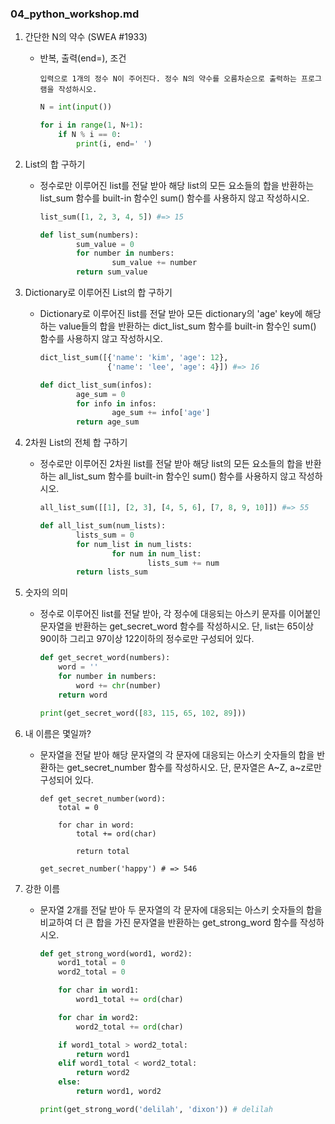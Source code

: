 ### 04_python_workshop.md

1. 간단한 N의 약수 (SWEA #1933)
   
   - 반복, 출력(end=), 조건
     
     ```
     입력으로 1개의 정수 N이 주어진다. 정수 N의 약수를 오름차순으로 출력하는 프로그램을 작성하시오.
     ```
     
     ```python
     N = int(input())
     
     for i in range(1, N+1):
         if N % i == 0:
             print(i, end=' ')
     ```

2. List의 합 구하기
   
   * 정수로만 이루어진 list를 전달 받아 해당 list의 모든 요소들의 합을 반환하는 list_sum 함수를 built-in 함수인 sum() 함수를 사용하지 않고 작성하시오.
     
     ```python
     list_sum([1, 2, 3, 4, 5]) #=> 15
     ```
     
     ```python
     def list_sum(numbers):
             sum_value = 0
             for number in numbers:
                     sum_value += number
             return sum_value
     ```

3. Dictionary로 이루어진 List의 합 구하기
   
   * Dictionary로 이루어진 list를 전달 받아 모든 dictionary의 'age' key에 해당하는 value들의 합을 반환하는 dict_list_sum 함수를 built-in 함수인 sum() 함수를 사용하지 않고 작성하시오.
     
     ```python
     dict_list_sum([{'name': 'kim', 'age': 12}, 
                    {'name': 'lee', 'age': 4}]) #=> 16
     ```
     
     ```python
     def dict_list_sum(infos):
             age_sum = 0
             for info in infos:
                     age_sum += info['age']
             return age_sum
     ```

4. 2차원 List의 전체 합 구하기
   
   * 정수로만 이루어진 2차원 list를 전달 받아 해당 list의 모든 요소들의 합을 반환하는 all_list_sum 함수를 built-in 함수인 sum() 함수를 사용하지 않고 작성하시오.
     
     ```python
     all_list_sum([[1], [2, 3], [4, 5, 6], [7, 8, 9, 10]]) #=> 55
     ```
     
     ```python
     def all_list_sum(num_lists):
             lists_sum = 0
             for num_list in num_lists:
                     for num in num_list:
                             lists_sum += num
             return lists_sum
     ```

5. 숫자의 의미
   
   * 정수로 이루어진 list를 전달 받아, 각 정수에 대응되는 아스키 문자를 이어붙인문자열을 반환하는 get_secret_word 함수를 작성하시오. 
     단, list는 65이상 90이하 그리고 97이상 122이하의 정수로만 구성되어 있다.
     
     ```python
     def get_secret_word(numbers):
         word = ''
         for number in numbers:
             word += chr(number)
         return word
     
     print(get_secret_word([83, 115, 65, 102, 89]))
     ```

6. 내 이름은 몇일까?
   
   * 문자열을 전달 받아 해당 문자열의 각 문자에 대응되는 아스키 숫자들의 합을 반환하는 get_secret_number 함수를 작성하시오. 단, 문자열은 A~Z, a~z로만 구성되어 있다.
     
     ```
     def get_secret_number(word):
         total = 0
     
         for char in word:
             total += ord(char)
     
             return total
     
     get_secret_number('happy') # => 546
     ```

7. 강한 이름
   
   * 문자열 2개를 전달 받아 두 문자열의 각 문자에 대응되는 아스키 숫자들의 합을 비교하여 더 큰 합을 가진 문자열을 반환하는 get_strong_word 함수를 작성하시오.
     
     ```python
     def get_strong_word(word1, word2):
         word1_total = 0
         word2_total = 0
     
         for char in word1:
             word1_total += ord(char)
     
         for char in word2:
             word2_total += ord(char)
     
         if word1_total > word2_total:
             return word1
         elif word1_total < word2_total:
             return word2
         else:
             return word1, word2
     
     print(get_strong_word('delilah', 'dixon')) # delilah
     ```
